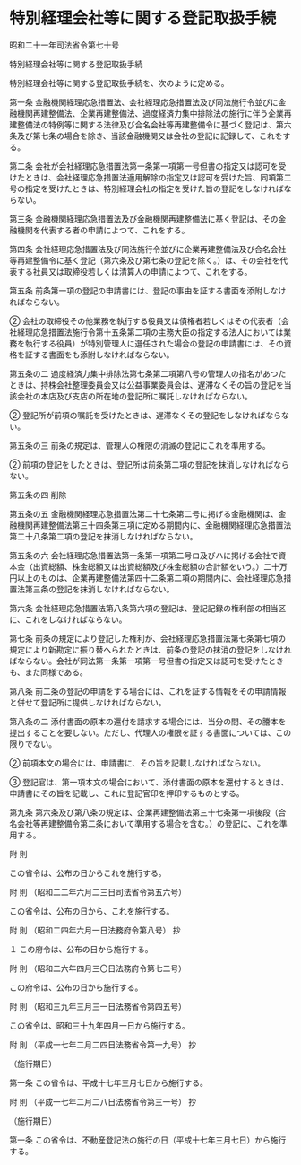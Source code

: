# 特別経理会社等に関する登記取扱手続

昭和二十一年司法省令第七十号

特別経理会社等に関する登記取扱手続

特別経理会社等に関する登記取扱手続を、次のように定める。

第一条 金融機関経理応急措置法、会社経理応急措置法及び同法施行令並びに金融機関再建整備法、企業再建整備法、過度経済力集中排除法の施行に伴う企業再建整備法の特例等に関する法律及び合名会社等再建整備令に基づく登記は、第六条及び第七条の場合を除き、当該金融機関又は会社の登記に記録して、これをする。

第二条 会社が会社経理応急措置法第一条第一項第一号但書の指定又は認可を受けたときは、会社経理応急措置法適用解除の指定又は認可を受けた旨、同項第二号の指定を受けたときは、特別経理会社の指定を受けた旨の登記をしなければならない。

第三条 金融機関経理応急措置法及び金融機関再建整備法に基く登記は、その金融機関を代表する者の申請によつて、これをする。

第四条 会社経理応急措置法及び同法施行令並びに企業再建整備法及び合名会社等再建整備令に基く登記（第六条及び第七条の登記を除く。）は、その会社を代表する社員又は取締役若しくは清算人の申請によつて、これをする。

第五条 前条第一項の登記の申請書には、登記の事由を証する書面を添附しなければならない。

② 会社の取締役その他業務を執行する役員又は債権者若しくはその代表者（会社経理応急措置法施行令第十五条第二項の主務大臣の指定する法人においては業務を執行する役員）が特別管理人に選任された場合の登記の申請書には、その資格を証する書面をも添附しなければならない。

第五条の二 過度経済力集中排除法第七条第二項第八号の管理人の指名があつたときは、持株会社整理委員会又は公益事業委員会は、遅滞なくその旨の登記を当該会社の本店及び支店の所在地の登記所に嘱託しなければならない。

② 登記所が前項の嘱託を受けたときは、遅滞なくその登記をしなければならない。

第五条の三 前条の規定は、管理人の権限の消滅の登記にこれを準用する。

② 前項の登記をしたときは、登記所は前条第二項の登記を抹消しなければならない。

第五条の四 削除

第五条の五 金融機関経理応急措置法第二十七条第二号に掲げる金融機関は、金融機関再建整備法第三十四条第三項に定める期間内に、金融機関経理応急措置法第二十八条第二項の登記を抹消しなければならない。

第五条の六 会社経理応急措置法第一条第一項第二号ロ及びハに掲げる会社で資本金（出資総額、株金総額又は出資総額及び株金総額の合計額をいう。）二十万円以上のものは、企業再建整備法第四十二条第二項の期間内に、会社経理応急措置法第三条の登記を抹消しなければならない。

第六条 会社経理応急措置法第八条第六項の登記は、登記記録の権利部の相当区に、これをしなければならない。

第七条 前条の規定により登記した権利が、会社経理応急措置法第七条第七項の規定により新勘定に振り替へられたときは、前条の登記の抹消の登記をしなければならない。会社が同法第一条第一項第一号但書の指定又は認可を受けたときも、また同様である。

第八条 前二条の登記の申請をする場合には、これを証する情報をその申請情報と併せて登記所に提供しなければならない。

第八条の二 添付書面の原本の還付を請求する場合には、当分の間、その謄本を提出することを要しない。ただし、代理人の権限を証する書面については、この限りでない。

② 前項本文の場合には、申請書に、その旨を記載しなければならない。

③ 登記官は、第一項本文の場合において、添付書面の原本を還付するときは、申請書にその旨を記載し、これに登記官印を押印するものとする。

第九条 第六条及び第八条の規定は、企業再建整備法第三十七条第一項後段（合名会社等再建整備令第二条において準用する場合を含む。）の登記に、これを準用する。

附 則

この省令は、公布の日からこれを施行する。

附 則 （昭和二二年六月二三日司法省令第五六号）

この省令は、公布の日から、これを施行する。

附 則 （昭和二四年六月一日法務府令第八号） 抄

１ この府令は、公布の日から施行する。

附 則 （昭和二六年四月三〇日法務府令第七二号）

この府令は、公布の日から施行する。

附 則 （昭和三九年三月三一日法務省令第四五号）

この省令は、昭和三十九年四月一日から施行する。

附 則 （平成一七年二月二四日法務省令第一九号） 抄

（施行期日）

第一条 この省令は、平成十七年三月七日から施行する。

附 則 （平成一七年二月二八日法務省令第三一号） 抄

（施行期日）

第一条 この省令は、不動産登記法の施行の日（平成十七年三月七日）から施行する。
